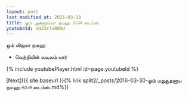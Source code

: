 ```yaml
---
layout: post
last_modified_at: 2021-03-30
title: ஓம் அக்ரூரய்யா நமஹ ௧௦௮ டைம்ஸ்
youtubeId: VHJ3r7vRN9U
---
```

 
 
 ஓம் விஜயா நமஹ  
 
 -  வெற்றியின் வடிவம் யார் 
 
  
 
  
 
 
 
 
 
 


{% include youtubePlayer.html id=page.youtubeId %}
 
[Next]({{ site.baseurl }}{% link  split2/_posts/2016-03-30-ஓம் மதுசூதனாய நமஹ ௧௦௮ டைம்ஸ்.md%})
 
